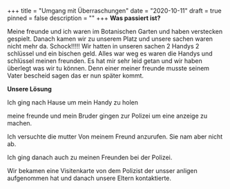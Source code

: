 +++
title = "Umgang mit Überraschungen"
date = "2020-10-11"
draft = true
pinned = false
description = ""
+++
**Was passiert ist?** 

Meine freunde und ich waren im Botanischen Garten und haben verstecken gespielt. Danach kamen wir zu unserem Platz und unsere sachen waren nicht mehr da. Schock!!!!! Wir hatten in unseren sachen 2 Handys 2 schlüssel und ein bischen geld. Alles war weg es waren die Handys und schlüssel meinen freunden. Es hat mir sehr leid getan und wir haben überlegt was wir tu können. Denn einer meiner freunde musste seinem Vater bescheid sagen das er nun später kommt.

**Unsere Lösung**

Ich ging nach Hause um mein Handy zu holen

meine freunde und mein Bruder gingen zur Polizei um eine anzeige zu machen.

Ich versuchte die mutter Von meinem Freund anzurufen. Sie nam aber nicht ab. 

Ich ging danach auch zu meinen Freunden bei der Polizei. 

Wir bekamen eine Visitenkarte von dem Polizist der unsser anligen aufgenommen hat und danach unsere Eltern kontaktierte.